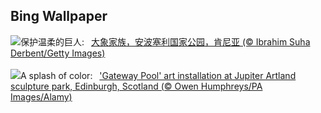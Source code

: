 ## Bing Wallpaper
![](https://www.bing.com/th?id=OHR.ThreeElephants_ZH-CN8708711085_UHD.jpg&w=1000)保护温柔的巨人:&nbsp;&ensp;[大象家族，安波塞利国家公园，肯尼亚 (© Ibrahim Suha Derbent/Getty Images)](https://www.bing.com/th?id=OHR.ThreeElephants_ZH-CN8708711085_UHD.jpg)
<br><br/>
![](https://www.bing.com/th?id=OHR.JupiterArtland_EN-US8317170258_UHD.jpg&w=1000)A splash of color:&nbsp;&ensp;['Gateway Pool' art installation at Jupiter Artland sculpture park, Edinburgh, Scotland (© Owen Humphreys/PA Images/Alamy)](https://www.bing.com/th?id=OHR.JupiterArtland_EN-US8317170258_UHD.jpg)
<br><br/>
